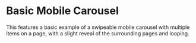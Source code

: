 # Basic Mobile Carousel

This features a basic example of a swipeable mobile carousel with multiple items on a page, with a slight reveal of the surrounding pages and looping.
